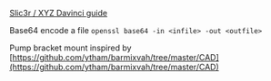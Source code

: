[Slic3r / XYZ Davinci guide](http://jesscoburn.com/archives/2014/12/01/using-slic3r-and-the-xyz-printing-da-vinci-1-0/)

Base64 encode a file `openssl base64 -in <infile> -out <outfile>`


Pump bracket mount inspired by [https://github.com/ytham/barmixvah/tree/master/CAD](https://github.com/ytham/barmixvah/tree/master/CAD)

